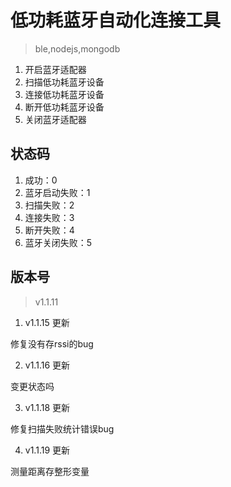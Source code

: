# 低功耗蓝牙自动化连接工具
> ble,nodejs,mongodb

1. 开启蓝牙适配器
2. 扫描低功耗蓝牙设备
3. 连接低功耗蓝牙设备
4. 断开低功耗蓝牙设备
5. 关闭蓝牙适配器

## 状态码

1. 成功：0
2. 蓝牙启动失败：1
3. 扫描失败：2
4. 连接失败：3
5. 断开失败：4
6. 蓝牙关闭失败：5

## 版本号

> v1.1.11

1. v1.1.15 更新

修复没有存rssi的bug

2. v1.1.16 更新

变更状态吗

3. v1.1.18 更新

修复扫描失败统计错误bug

4. v1.1.19 更新

测量距离存整形变量

